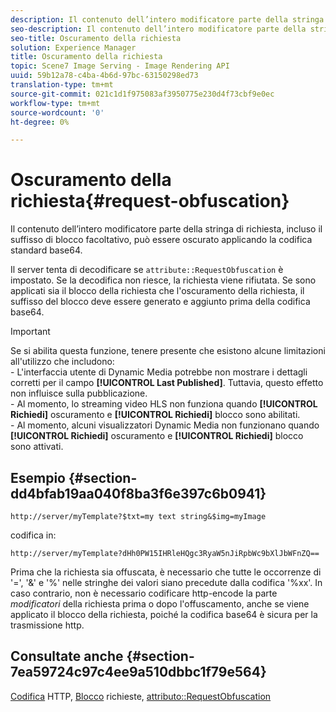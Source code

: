 ```yaml
---
description: Il contenuto dell’intero modificatore parte della stringa di richiesta, incluso il suffisso di blocco facoltativo, può essere oscurato applicando la codifica standard base64.
seo-description: Il contenuto dell’intero modificatore parte della stringa di richiesta, incluso il suffisso di blocco facoltativo, può essere oscurato applicando la codifica standard base64.
seo-title: Oscuramento della richiesta
solution: Experience Manager
title: Oscuramento della richiesta
topic: Scene7 Image Serving - Image Rendering API
uuid: 59b12a78-c4ba-4b6d-97bc-63150298ed73
translation-type: tm+mt
source-git-commit: 021c1d1f975083af3950775e230d4f73cbf9e0ec
workflow-type: tm+mt
source-wordcount: '0'
ht-degree: 0%

---
```



# Oscuramento della richiesta{#request-obfuscation}

Il contenuto dell’intero modificatore parte della stringa di richiesta, incluso il suffisso di blocco facoltativo, può essere oscurato applicando la codifica standard base64.

Il server tenta di decodificare se `attribute::RequestObfuscation` è impostato. Se la decodifica non riesce, la richiesta viene rifiutata. Se sono applicati sia il blocco della richiesta che l&#39;oscuramento della richiesta, il suffisso del blocco deve essere generato e aggiunto prima della codifica base64.

>[!IMPORTANT]
>
>Se si abilita questa funzione, tenere presente che esistono alcune limitazioni all&#39;utilizzo che includono:<br>- L&#39;interfaccia utente di Dynamic Media potrebbe non mostrare i dettagli corretti per il campo **[!UICONTROL Last Published]**. Tuttavia, questo effetto non influisce sulla pubblicazione.<br>- Al momento, lo streaming video HLS non funziona quando **[!UICONTROL Richiedi]** oscuramento e  **[!UICONTROL Richiedi]** blocco sono abilitati.<br>- Al momento, alcuni visualizzatori Dynamic Media non funzionano quando  **[!UICONTROL Richiedi]** oscuramento e  **[!UICONTROL Richiedi]** blocco sono attivati.

## Esempio {#section-dd4bfab19aa040f8ba3f6e397c6b0941}

`http://server/myTemplate?$txt=my text string&$img=myImage`

codifica in:

`http://server/myTemplate?dHh0PW15IHRleHQgc3RyaW5nJiRpbWc9bXlJbWFnZQ==`

Prima che la richiesta sia offuscata, è necessario che tutte le occorrenze di &#39;=&#39;, &#39;&amp;&#39; e &#39;%&#39; nelle stringhe dei valori siano precedute dalla codifica &#39;%xx&#39;. In caso contrario, non è necessario codificare http-encode la parte *modificatori* della richiesta prima o dopo l&#39;offuscamento, anche se viene applicato il blocco della richiesta, poiché la codifica base64 è sicura per la trasmissione http.

## Consultate anche {#section-7ea59724c97c4ee9a510dbbc1f79e564}

[Codifica](../../../../../is-api/http-ref/image-serving-api-ref/c-http-protocol-reference/c-syntax-and-features/r-http-encoding.md#reference-bb34dd13f316462695448acfa8f92df7) HTTP,  [Blocco](../../../../../is-api/http-ref/image-serving-api-ref/c-http-protocol-reference/c-syntax-and-features/r-request-locking.md#reference-4177193d20774daab0dbf206a927844c) richieste,  [attributo::RequestObfuscation](../../../../../is-api/image-catalog/image-serving-api-ref/c-image-catalog-reference/c-attributes-reference/r-requestobfuscation.md#reference-730a3330253343f893419ebd52baf0bd)
